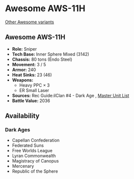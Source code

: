 # Awesome AWS-11H 

[Other Awesome variants](../awesome.md) 

## Awesome AWS-11H 

- **Role:** Sniper 
- **Tech Base:** Inner Sphere Mixed (3142) 
- **Chassis:** 80 tons (Endo Steel) 
- **Movement:** 3 / 5 
- **Armor:** 240 
- **Heat Sinks:** 23 (46) 
- **Weapons:** 
  - Heavy PPC × 3 
  - ER Small Laser 
- **Sources:** Rec Guide:ilClan #4 - Dark Age , [Master Unit List](http://masterunitlist.info/Unit/Details/7501/awesome-aws-11h) 
- **Battle Value:** 2036 

## Availability 

### Dark Ages 

- Capellan Confederation 
- Federated Suns 
- Free Worlds League 
- Lyran Commonwealth 
- Magistracy of Canopus 
- Mercenary 
- Republic of the Sphere 

